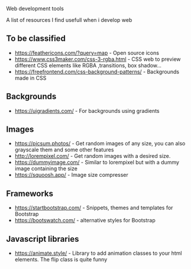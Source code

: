 Web development tools

 A list of resources I find usefull when i develop web

## To be classified
* https://feathericons.com/?query=map - Open source icons
* https://www.css3maker.com/css-3-rgba.html - CSS web to preview different CSS elements like RGBA ,transitions, box shadow...
* https://freefrontend.com/css-background-patterns/ - Backgrounds made in CSS

## Backgrounds
* https://uigradients.com/ - For backgrounds using gradients

## Images
* https://picsum.photos/ - Get random images of any size, you can also grayscale them and some other features
* http://lorempixel.com/ - Get random images with a desired size.
* https://dummyimage.com/ - Similar to lorempixel but with a dummy image containing the size
* https://squoosh.app/ - Image size compresser

## Frameworks
* https://startbootstrap.com/ - Snippets, themes and templates for Bootstrap
* https://bootswatch.com/ - alternative styles for Bootstrap

## Javascript libraries
* https://animate.style/ - Library to add animation classes to your html elements. The flip class is quite funny